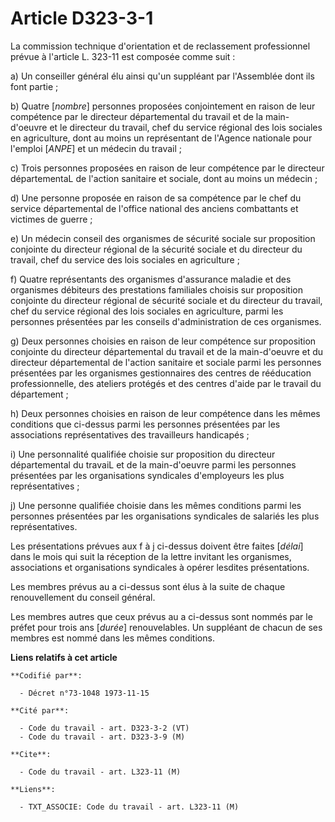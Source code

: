 # Article D323-3-1

La commission technique d'orientation et de reclassement professionnel prévue à l'article L. 323-11 est composée comme suit :

a) Un conseiller général élu ainsi qu'un suppléant par l'Assemblée dont ils font partie ;

b) Quatre [*nombre*] personnes proposées conjointement en raison de leur compétence par le directeur départemental du travail
et de la main-d'oeuvre et le directeur du travail, chef du service régional des lois sociales en agriculture, dont au moins
un représentant de l'Agence nationale pour l'emploi [*ANPE*] et un médecin du travail ;

c) Trois personnes proposées en raison de leur compétence par le directeur départementaL de l'action sanitaire et sociale,
dont au moins un médecin ;

d) Une personne proposée en raison de sa compétence par le chef du service départemental de l'office national des anciens
combattants et victimes de guerre ;

e) Un médecin conseil des organismes de sécurité sociale sur proposition conjointe du directeur régional de la sécurité
sociale et du directeur du travail, chef du service des lois sociales en agriculture ;

f) Quatre représentants des organismes d'assurance maladie et des organismes débiteurs des prestations familiales choisis sur
proposition conjointe du directeur régional de sécurité sociale et du directeur du travail, chef du service régional des lois
sociales en agriculture, parmi les personnes présentées par les conseils d'administration de ces organismes.

g) Deux personnes choisies en raison de leur compétence sur proposition conjointe du directeur départemental du travail et de
la main-d'oeuvre et du directeur départemental de l'action sanitaire et sociale parmi les personnes présentées par les
organismes gestionnaires des centres de rééducation professionnelle, des ateliers protégés et des centres d'aide par le
travail du département ;

h) Deux personnes choisies en raison de leur compétence dans les mêmes conditions que ci-dessus parmi les personnes
présentées par les associations représentatives des travailleurs handicapés ;

i) Une personnalité qualifiée choisie sur proposition du directeur départemental du travaiL et de la main-d'oeuvre parmi les
personnes présentées par les organisations syndicales d'employeurs les plus représentatives ;

j) Une personne qualifiée choisie dans les mêmes conditions parmi les personnes présentées par les organisations syndicales
de salariés les plus représentatives.

Les présentations prévues aux f à j ci-dessus doivent être faites [*délai*] dans le mois qui suit la réception de la lettre
invitant les organismes, associations et organisations syndicales à opérer lesdites présentations.

Les membres prévus au a ci-dessus sont élus à la suite de chaque renouvellement du conseil général.

Les membres autres que ceux prévus au a ci-dessus sont nommés par le préfet pour trois ans [*durée*] renouvelables. Un
suppléant de chacun de ses membres est nommé dans les mêmes conditions.

**Liens relatifs à cet article**

	**Codifié par**:

	  - Décret n°73-1048 1973-11-15

	**Cité par**:

	  - Code du travail - art. D323-3-2 (VT)
	  - Code du travail - art. D323-3-9 (M)

	**Cite**:

	  - Code du travail - art. L323-11 (M)

	**Liens**:

	  - TXT_ASSOCIE: Code du travail - art. L323-11 (M)

